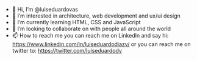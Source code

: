 - 👋 Hi, I’m @luiseduardovas
- 👀 I’m interested in architecture, web development and ux/ui design
- 🌱 I’m currently learning HTML, CSS and JavaScript
- 💞️ I’m looking to collaborate on with people all around the world
- 📫 How to reach me you can reach me on LinkedIn and say hi: https://www.linkedin.com/in/luiseduardodiazv/ 
    or you can reach me on twitter to: https://twitter.com/luiseduardodv

<!---
luisedvas/luisedvas is a ✨ special ✨ repository because its `README.md` (this file) appears on your GitHub profile.
You can click the Preview link to take a look at your changes.
--->
